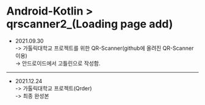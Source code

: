 # Android-Kotlin > qrscanner2_(Loading page add)   


* 2021.09.30   
-> 가톨릭대학교 프로젝트를 위한 QR-Scanner(github에 올려진 QR-Scanner 이용)   
-> 안드로이드에서 고틀린으로 작성함. 


***  
* 2021.12.24  
-> 가톨릭대학교 프로젝트(Qrder)         
-> 최종 완성본   

 